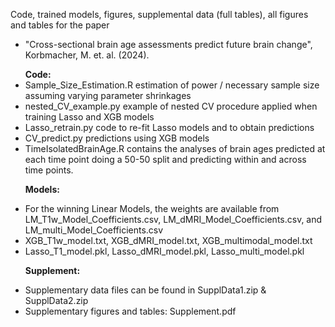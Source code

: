 Code, trained models, figures, supplemental data (full tables), all figures and tables for the paper <br/>
- "Cross-sectional brain age assessments predict future brain change", Korbmacher, M. et. al. (2024). </p>
**Code:** <br/>
- Sample_Size_Estimation.R estimation of power / necessary sample size assuming varying parameter shrinkages <br/>
- nested_CV_example.py example of nested CV procedure applied when training Lasso and XGB models <br/>
- Lasso_retrain.py code to re-fit Lasso models and to obtain predictions <br/>
- CV_predict.py predictions using XGB models <br/>
- TimeIsolatedBrainAge.R contains the analyses of brain ages predicted at each time point doing a 50-50 split and predicting within and across time points. </p>
**Models:** <br/>
* For the winning Linear Models, the weights are available from LM_T1w_Model_Coefficients.csv, LM_dMRI_Model_Coefficients.csv, and LM_multi_Model_Coefficients.csv
* XGB_T1w_model.txt, XGB_dMRI_model.txt, XGB_multimodal_model.txt <br/>
* Lasso_T1_model.pkl, Lasso_dMRI_model.pkl, Lasso_multi_model.pkl </p>
**Supplement:** <br/>
+ Supplementary data files can be found in SupplData1.zip & SupplData2.zip <br/>
+ Supplementary figures and tables: Supplement.pdf <br/>
